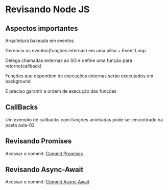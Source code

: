 # Revisando Node JS

## Aspectos importantes

<p>Arquitetura baseada em eventos</p>
<p>Gerencia os eventos(funções internas) em uma pilha + Event Loop</p>
<p>Delega chamadas externas ao SO e define uma função para retorno(callback)</p>
<p>Funções que dependem de execuções externas serão executados em background</p>
<p>É preciso garantir a ordem de execução das funções<p>

## CallBacks

<p>Um exemplo de callbacks com funções aninhadas pode ser encontrado na pasta aula-02<p>

## Revisando Promises

Acessar o commit: <a href="https://github.com/MarcusPianco/NodeJs-review/commit/a49133aeb2a7ecbf0c7b18db06ae0872f39375b6">Commit Promises</a>

## Revisando Async-Await

Acessar o commit: <a href="https://github.com/MarcusPianco/NodeJs-review/commit/3cb75298729dea64c846688bd8c0b4715af1fa1d">Commit Async Await</a>
